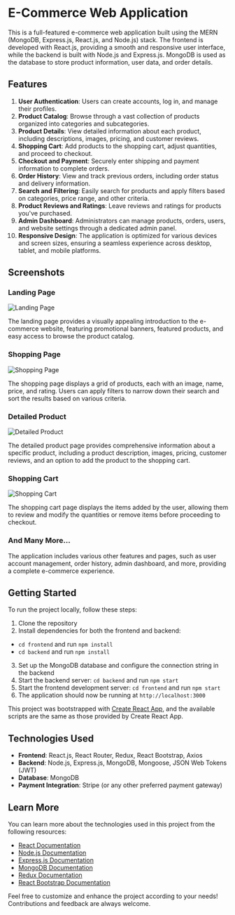 # E-Commerce Web Application

This is a full-featured e-commerce web application built using the MERN (MongoDB, Express.js, React.js, and Node.js) stack. The frontend is developed with React.js, providing a smooth and responsive user interface, while the backend is built with Node.js and Express.js. MongoDB is used as the database to store product information, user data, and order details.

## Features

1. **User Authentication**: Users can create accounts, log in, and manage their profiles.
2. **Product Catalog**: Browse through a vast collection of products organized into categories and subcategories.
3. **Product Details**: View detailed information about each product, including descriptions, images, pricing, and customer reviews.
4. **Shopping Cart**: Add products to the shopping cart, adjust quantities, and proceed to checkout.
5. **Checkout and Payment**: Securely enter shipping and payment information to complete orders.
6. **Order History**: View and track previous orders, including order status and delivery information.
7. **Search and Filtering**: Easily search for products and apply filters based on categories, price range, and other criteria.
8. **Product Reviews and Ratings**: Leave reviews and ratings for products you've purchased.
9. **Admin Dashboard**: Administrators can manage products, orders, users, and website settings through a dedicated admin panel.
10. **Responsive Design**: The application is optimized for various devices and screen sizes, ensuring a seamless experience across desktop, tablet, and mobile platforms.

## Screenshots

### Landing Page

![Landing Page](https://github.com/noobcoder-31/E-Commerce_frontend/assets/114940964/6f3bfdbc-4b8d-4fd6-820c-abb4c609e3dc)

The landing page provides a visually appealing introduction to the e-commerce website, featuring promotional banners, featured products, and easy access to browse the product catalog.

### Shopping Page

![Shopping Page](https://github.com/noobcoder-31/E-Commerce_frontend/assets/114940964/5ef2952c-137c-42cf-8d17-debb0bdcc95b)

The shopping page displays a grid of products, each with an image, name, price, and rating. Users can apply filters to narrow down their search and sort the results based on various criteria.

### Detailed Product

![Detailed Product](https://github.com/noobcoder-31/E-Commerce_frontend/assets/114940964/0bd16ca4-d50d-47c1-800f-8cfa60adf7db)

The detailed product page provides comprehensive information about a specific product, including a product description, images, pricing, customer reviews, and an option to add the product to the shopping cart.

### Shopping Cart

![Shopping Cart](https://github.com/noobcoder-31/E-Commerce_frontend/assets/114940964/ee5043c4-92e6-4d5e-a3d3-0a23d1693133)

The shopping cart page displays the items added by the user, allowing them to review and modify the quantities or remove items before proceeding to checkout.

### And Many More...

The application includes various other features and pages, such as user account management, order history, admin dashboard, and more, providing a complete e-commerce experience.

## Getting Started

To run the project locally, follow these steps:

1. Clone the repository
2. Install dependencies for both the frontend and backend:
  - `cd frontend` and run `npm install`
  - `cd backend` and run `npm install`
3. Set up the MongoDB database and configure the connection string in the backend
4. Start the backend server: `cd backend` and run `npm start`
5. Start the frontend development server: `cd frontend` and run `npm start`
6. The application should now be running at `http://localhost:3000`

This project was bootstrapped with [Create React App](https://github.com/facebook/create-react-app), and the available scripts are the same as those provided by Create React App.

## Technologies Used

- **Frontend**: React.js, React Router, Redux, React Bootstrap, Axios
- **Backend**: Node.js, Express.js, MongoDB, Mongoose, JSON Web Tokens (JWT)
- **Database**: MongoDB
- **Payment Integration**: Stripe (or any other preferred payment gateway)

## Learn More

You can learn more about the technologies used in this project from the following resources:

- [React Documentation](https://reactjs.org/docs/getting-started.html)
- [Node.js Documentation](https://nodejs.org/en/docs/)
- [Express.js Documentation](https://expressjs.com/)
- [MongoDB Documentation](https://docs.mongodb.com/)
- [Redux Documentation](https://redux.js.org/introduction/getting-started)
- [React Bootstrap Documentation](https://react-bootstrap.github.io/getting-started/introduction/)

Feel free to customize and enhance the project according to your needs! Contributions and feedback are always welcome.

